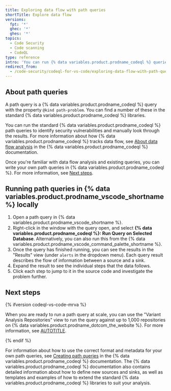 ```yaml
---
title: Exploring data flow with path queries
shortTitle: Explore data flow
versions:
  fpt: '*'
  ghec: '*'
  ghes: '*'
topics:
  - Code Security
  - Code scanning
  - CodeQL
type: reference
intro: 'You can run {% data variables.product.prodname_codeql %} queries in {% data variables.product.prodname_vscode %} to help you track the flow of data through a program, highlighting areas that are potential security vulnerabilities.'
redirect_from:
  - /code-security/codeql-for-vs-code/exploring-data-flow-with-path-queries
---
```


## About path queries

A path query is a {% data variables.product.prodname_codeql %} query with the property `@kind path-problem`. You can find a number of these in the standard {% data variables.product.prodname_codeql %} libraries.

You can run the standard {% data variables.product.prodname_codeql %} path queries to identify security vulnerabilities and manually look through the results. For more information about how {% data variables.product.prodname_codeql %} tracks data flow, see [About data flow analysis](https://codeql.github.com/docs/writing-codeql-queries/about-data-flow-analysis/) in the {% data variables.product.prodname_codeql %} documentation.

Once you're familiar with data flow analysis and existing queries, you can write your own path queries in {% data variables.product.prodname_codeql %}. For more information, see [Next steps](#next-steps).

## Running path queries in {% data variables.product.prodname_vscode_shortname %} locally

1. Open a path query in {% data variables.product.prodname_vscode_shortname %}.
1. Right-click in the window with the query open, and select **{% data variables.product.prodname_codeql %}: Run Query on Selected Database**. Alternatively, you can also run this from the {% data variables.product.prodname_vscode_command_palette_shortname %}.
1. Once the query has finished running, you can see the results in the "Results" view (under `alerts` in the dropdown menu). Each query result describes the flow of information between a source and a sink.
1. Expand the result to see the individual steps that the data follows.
1. Click each step to jump to it in the source code and investigate the problem further.

## Next steps

{% ifversion codeql-vs-code-mrva %}

When you are ready to run a path query at scale, you can use the "Variant Analysis Repositories" view to run the query against up to 1,000 repositories on {% data variables.product.prodname_dotcom_the_website %}. For more information, see [AUTOTITLE](/code-security/codeql-for-vs-code/getting-started-with-codeql-for-vs-code/running-codeql-queries-at-scale-with-multi-repository-variant-analysis).

{% endif %}

For information about how to use the correct format and metadata for your own path queries, see [Creating path queries](https://codeql.github.com/docs/writing-codeql-queries/creating-path-queries/#creating-path-queries) in the {% data variables.product.prodname_codeql %} documentation. The {% data variables.product.prodname_codeql %} documentation also contains detailed information about how to define new sources and sinks, as well as templates and examples of how to extend the standard {% data variables.product.prodname_codeql %} libraries to suit your analysis.
